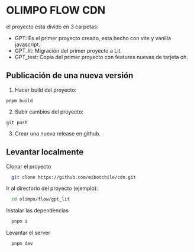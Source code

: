 
# OLIMPO FLOW CDN

el proyecto esta divido en 3 carpetas:
 - GPT: Es el primer proyecto creado, esta hecho con vite y vanilla javascript.
 - GPT_lit: Migración del primer proyecto a Lit.
 - GPT_test: Copia del primer proyecto con features nuevas de tarjeta oh.

## Publicación de una nueva versión
1. Hacer build del proyecto:
```
pnpm build
```
2. Subir cambios del proyecto:
```
git push
```
3. Crear una nueva release en github.





## Levantar localmente

Clonar el proyecto

```bash
  git clone https://github.com/mibotchile/cdn.git
```

Ir al directorio del proyecto (ejemplo):

```bash
  cd olimpo/flow/gpt_lit
```

Instalar las dependencias

```bash
  pnpm i
```

Levantar el server

```bash
  pnpm dev
```

